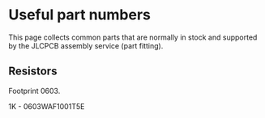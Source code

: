 # Useful part numbers

This page collects common parts that are normally in stock and supported by the JLCPCB assembly service (part fitting).

## Resistors

Footprint 0603.

1K - 0603WAF1001T5E

